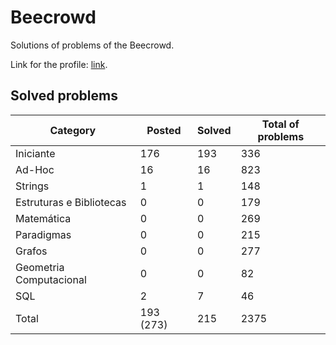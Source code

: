 # Beecrowd

Solutions of problems of the Beecrowd.

Link for the profile: <a href="https://www.beecrowd.com.br/judge/pt/profile/853225">link</a>.

## Solved problems

| Category                 | Posted     | Solved | Total of problems  |
|--------------------------|------------|--------|--------------------|
| Iniciante                | 176        | 193    | 336                |
| Ad-Hoc                   | 16         | 16     | 823                |
| Strings                  | 1          | 1      | 148                |
| Estruturas e Bibliotecas | 0          | 0      | 179                |
| Matemática               | 0          | 0      | 269                |
| Paradigmas               | 0          | 0      | 215                |
| Grafos                   | 0          | 0      | 277                |
| Geometria Computacional  | 0          | 0      | 82                 |
| SQL                      | 2          | 7      | 46                 |
| Total                    | 193 (273)  | 215    | 2375               |
